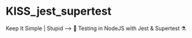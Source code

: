 # KISS_jest_supertest
Keep It Simple | Stupid -->  🧪 Testing in NodeJS with Jest &amp; Supertest ⚗️

